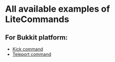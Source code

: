 # All available examples of LiteCommands

## For Bukkit platform:
- [Kick command](/documentation/litecommands/examples/kick.md)
- [Teleport command](/documentation/litecommands/examples/teleport.md)